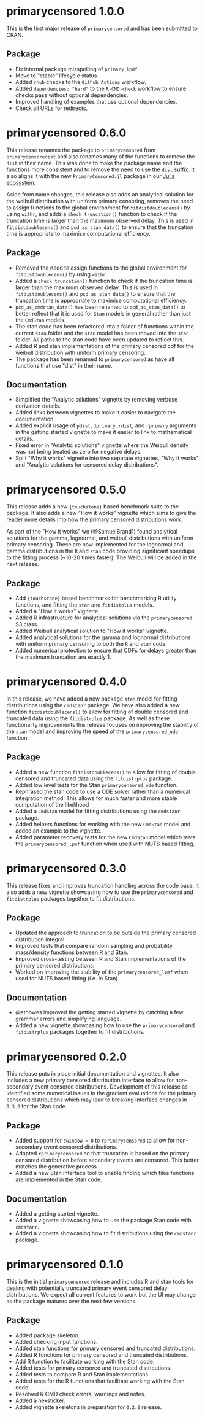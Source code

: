 # primarycensored 1.0.0

This is the first major release of `primarycensored` and has been submitted to CRAN.

## Package

- Fix internal package misspelling of `primary_lpdf`.
- Move to "stable" lifecycle status.
- Added `rhub` checks to the `Github Actions` workflow.
- Added `dependencies: "hard"` to the `R-CMD-check` workflow to ensure checks pass without optional dependencies.
- Improved handling of examples that use optional dependencies.
- Check all URLs for redirects.

# primarycensored 0.6.0

This release renames the package to `primarycensored` from `primarycensoredist` and also renames many of the functions to remove the `dist` in their name. This was done to make the package name and the functions more consistent and to remove the need to use the `dist` suffix. It also aligns it with the new `PrimaryCensored.jl` package in our [Julia ecosystem](https://github.com/Epiaware).

Aside from name changes, this release also adds an analytical solution for the weibull distribution with uniform primary censoring, removes the need to assign functions to the global environment for `fitdistdoublecens()` by using `withr`, and adds a `check_truncation()` function to check if the truncation time is larger than the maximum observed delay. This is used in `fitdistdoublecens()` and `pcd_as_stan_data()` to ensure that the truncation time is appropriate to maximise computational efficiency.

## Package

* Removed the need to assign functions to the global environment for `fitdistdoublecens()` by using `withr`.
* Added a `check_truncation()` function to check if the truncation time is larger than the maximum observed delay. This is used in `fitdistdoublecens()` and `pcd_as_stan_data()` to ensure that the truncation time is appropriate to maximise computational efficiency.
* `pcd_as_cmdstan_data()` has been renamed to `pcd_as_stan_data()` to better reflect that it is used for `Stan` models in general rather than just the `CmdStan` models.
* The stan code has been refactored into a folder of functions within the current `stan` folder and the `stan` model has been moved into the `stan` folder. All paths to the stan code have been updated to reflect this.
* Added R and stan implementations of the primary censored cdf for the weibull distribution with uniform primary censoring.
* The package has been renamed to `primarycensored` as have all functions that use "dist" in their name.

## Documentation

* Simplified the "Analytic solutions" vignette by removing verbose derivation details.
* Added links between vignettes to make it easier to navigate the documentation.
* Added explicit usage of `pdist`, `dprimary`, `rdist`, and `rprimary` arguments in the getting started vignette to make it easier to link to mathematical details.
* Fixed error in "Analytic solutions" vignette where the Weibull density was not being treated as zero for negative delays.
* Split "Why it works" vignette into two separate vignettes, "Why it works" and "Analytic solutions for censored delay distributions".

# primarycensored 0.5.0

This release adds a new `{touchstone}` based benchmark suite to the package. It also adds a new "How it works" vignette which aims to give the reader more details into how the primary censored distributions work.

As part of the "How it works" we (@SamuelBrand1) found analytical solutions for the gamma, lognormal, and weibull distributions with uniform primary censoring. These are now implemented for the lognormal and gamma distributions in the `R` and `stan` code providing significant speedups to the fitting process (~10-20 times faster). The Weibull will be added in the next release.

## Package

* Add `{touchstone}` based benchmarks for benchmarking R utility functions, and fitting the `stan` and `fitdistplus` models.
* Added a "How it works" vignette.
* Added R infrastructure for analytical solutions via the `primarycensored` S3 class.
* Added Weibull analytical solution to "How it works" vignette.
* Added analytical solutions for the gamma and lognormal distributions with uniform primary censoring to both the `R` and `stan` code.
* Added numerical protection to ensure that CDFs for delays greater than the maximum truncation are exactly 1.

# primarycensored 0.4.0

In this release, we have added a new package `stan` model for fitting distributions using the `cmdstanr` package. We have also added a new function `fitdistdoublecens()` to allow for fitting of double censored and truncated data using the `fitdistrplus` package. As well as these functionality improvements this release focuses on improving the stability of the `stan` model and improving the speed of the `primarycensored_ode` function.

## Package

* Added a new function `fitdistdoublecens()` to allow for fitting of double censored and truncated data using the `fitdistrplus` package.
* Added low level tests for the Stan `primarycensored_ode` function.
* Rephrased the stan code to use a ODE solver rather than a numerical integration method. This allows for much faster and more stable computation of the likelihood
* Added a `CmdStan` model for fitting distributions using the `cmdstanr` package.
* Added helpers functions for working with the new `CmdStan` model and added an example to the vignette.
* Added parameter recovery tests for the new `CmdStan` model which tests the `primarycensored_lpmf` function when used with NUTS based fitting.

# primarycensored 0.3.0

This release fixes and improves truncation handling across the code base. It also adds a new vignette showcasing how to use the `primarycensored` and `fitdistrplus` packages together to fit distributions.

## Package

* Updated the approach to truncation to be outside the primary censored distribution integral.
* Improved tests that compare random sampling and probability mass/density functions between R and Stan.
* Improved cross-testing between R and Stan implementations of the primary censored distributions.
* Worked on improving the stability of the `primarycensored_lpmf` when used for NUTS based fitting (i.e. in Stan).

## Documentation

* @athowes improved the getting started vignette by catching a few grammar errors and simplifying language.
* Added a new vignette showcasing how to use the `primarycensored` and `fitdistrplus` packages together to fit distributions.

# primarycensored 0.2.0

This release puts in place initial documentation and vignettes. It also includes a new primary censored distribution interface to allow for non-secondary event censored distributions. Development of this release as identified some numerical issues in the
gradient evaluations for the primary censored distributions which may lead to breaking
interface changes in `0.3.0` for the Stan code.

## Package

* Added support for `swindow = 0` to `rprimarycensored` to allow for non-secondary event censored distributions.
* Adapted `rprimarycensored` so that truncation is based on the primary censored distribution before secondary events are censored. This better matches the generative process.
* Added a new Stan interface tool to enable finding which files functions are implemented in the Stan code.

## Documentation

* Added a getting started vignette.
* Added a vignette showcasing how to use the package Stan code with `cmdstanr`.
* Added a vignette showcasing how to fit distributions using the `cmdstanr` package.

# primarycensored 0.1.0

This is the initial `primarycensored` release and includes R and stan tools for dealing with potentially truncated primary event censored delay distributions. We expect all current features to work but the UI may change as the package matures over the next few versions.

## Package

* Added package skeleton.
* Added checking input functions.
* Added stan functions for primary censored and truncated distributions.
* Added R functions for primary censored and truncated distributions.
* Add R function to facilitate working with the Stan code.
* Added tests for primary censored and truncated distributions.
* Added tests to compare R and Stan implementations.
* Added tests for the R functions that facilitate working with the Stan code.
* Resolved R CMD check errors, warnings and notes.
* Added a hexsticker.
* Added vignette skeletons in preparation for `0.2.0` release.
